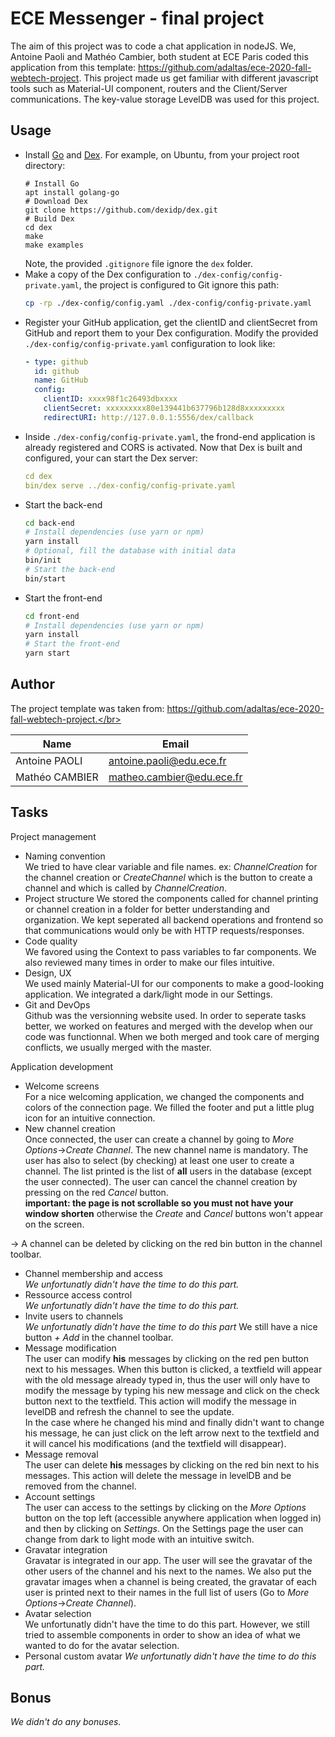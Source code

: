 
# ECE Messenger - final project

The aim of this project was to code a chat application in nodeJS. We, Antoine Paoli and Mathéo Cambier, both student at ECE Paris coded this application from this template: https://github.com/adaltas/ece-2020-fall-webtech-project. This project made us get familiar with different javascript tools such as Material-UI component, routers and the Client/Server communications. The key-value storage LevelDB was used for this project.

## Usage

* Install [Go](https://golang.org/) and [Dex](https://dexidp.io/docs/getting-started/). For example, on Ubuntu, from your project root directory:   
  ```
  # Install Go
  apt install golang-go
  # Download Dex
  git clone https://github.com/dexidp/dex.git
  # Build Dex
  cd dex
  make
  make examples
  ```
  Note, the provided `.gitignore` file ignore the `dex` folder.
* Make a copy of the Dex configuration to `./dex-config/config-private.yaml`, the project is configured to Git ignore this path:
  ```bash
  cp -rp ./dex-config/config.yaml ./dex-config/config-private.yaml
  ```
* Register your GitHub application, get the clientID and clientSecret from GitHub and report them to your Dex configuration. Modify the provided `./dex-config/config-private.yaml` configuration to look like:
  ```yaml
  - type: github
    id: github
    name: GitHub
    config:
      clientID: xxxx98f1c26493dbxxxx
      clientSecret: xxxxxxxxx80e139441b637796b128d8xxxxxxxxx
      redirectURI: http://127.0.0.1:5556/dex/callback
  ```
* Inside `./dex-config/config-private.yaml`, the frond-end application is already registered and CORS is activated. Now that Dex is built and configured, your can start the Dex server:
  ```yaml
  cd dex
  bin/dex serve ../dex-config/config-private.yaml
  ```
* Start the back-end
  ```bash
  cd back-end
  # Install dependencies (use yarn or npm)
  yarn install
  # Optional, fill the database with initial data
  bin/init
  # Start the back-end
  bin/start
  ```
* Start the front-end
  ```bash
  cd front-end
  # Install dependencies (use yarn or npm)
  yarn install
  # Start the front-end
  yarn start
  ```

## Author
The project template was taken from: https://github.com/adaltas/ece-2020-fall-webtech-project.</br>

| Name | Email |
| --- | --- |
| Antoine PAOLI | antoine.paoli@edu.ece.fr |
| Mathéo CAMBIER | matheo.cambier@edu.ece.fr |

## Tasks

Project management

* Naming convention   
We tried to have clear variable and file names. ex: *ChannelCreation* for the channel creation or *CreateChannel* which is the button to create a channel and which is called by *ChannelCreation*.
* Project structure
We stored the components called for channel printing or channel creation in a folder for better understanding and organization. We kept seperated all backend operations and frontend so that communications would only be with HTTP requests/responses.
* Code quality   
We favored using the Context to pass variables to far components. We also reviewed many times in order to make our files intuitive.
* Design, UX   
We used mainly Material-UI for our components to make a good-looking application. We integrated a dark/light mode in our Settings.
* Git and DevOps   
Github was the versionning website used. In order to seperate tasks better, we worked on features and merged with the develop when our code was functionnal. When we both merged and took care of merging conflicts, we usually merged with the master.

Application development

* Welcome screens   
For a nice welcoming application, we changed the components and colors of the connection page. We filled the footer and put a little plug icon for an intuitive connection.
* New channel creation   
Once connected, the user can create a channel by going to *More Options*->*Create Channel*. The new channel name is mandatory. The user has also to select (by checking) at least one user to create a channel. The list printed is the list of **all** users in the database (except the user connected). The user can cancel the channel creation by pressing on the red *Cancel* button.</br>
**important: the page is not scrollable so you must not have your window shorten** otherwise the *Create* and *Cancel* buttons won't appear on the screen.</br>

-> A channel can be deleted by clicking on the red bin button in the channel toolbar.
* Channel membership and access   
*We unfortunatly didn't have the time to do this part.*
* Ressource access control   
*We unfortunatly didn't have the time to do this part.*
* Invite users to channels   
*We unfortunatly didn't have the time to do this part* We still have a nice button *+ Add* in the channel toolbar.
* Message modification   
The user can modify **his** messages by clicking on the red pen button next to his messages. When this button is clicked, a textfield will appear with the old message already typed in, thus the user will only have to modify the message by typing his new message and click on the check button next to the textfield. This action will modify the message in levelDB and refresh the channel to see the update.</br>
In the case where he changed his mind and finally didn't want to change his message, he can just click on the left arrow next to the textfield and it will cancel his modifications (and the textfield will disappear).
* Message removal   
The user can delete **his** messages by clicking on the red bin next to his messages. This action will delete the message in levelDB and be removed from the channel.
* Account settings   
The user can access to the settings by clicking on the *More Options* button on the top left (accessible anywhere application when logged in) and then by clicking on *Settings*. On the Settings page the user can change from dark to light mode with an intuitive switch. 
* Gravatar integration   
Gravatar is integrated in our app. The user will see the gravatar of the other users of the channel and his next to the names. We also put the gravatar images when a channel is being created, the gravatar of each user is printed next to their names in the full list of users (Go to *More Options*->*Create Channel*).
* Avatar selection   
We unfortunatly didn't have the time to do this part. However, we still tried to assemble components in order to show an idea of what we wanted to do for the avatar selection.
* Personal custom avatar
*We unfortunatly didn't have the time to do this part.*

## Bonus

*We didn't do any bonuses.*
